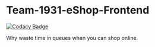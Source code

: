 # Team-1931-eShop-Frontend

[![Codacy Badge](https://api.codacy.com/project/badge/Grade/a26e0558794e4d31adfeea6b2145dfec)](https://app.codacy.com/gh/BuildForSDGCohort2/Team-1931-eShop-Frontend?utm_source=github.com&utm_medium=referral&utm_content=BuildForSDGCohort2/Team-1931-eShop-Frontend&utm_campaign=Badge_Grade_Settings)

Why waste time in queues when you can shop online.
